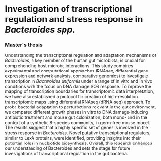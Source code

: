 
# Investigation of transcriptional regulation and stress response in _Bacteroides spp._
### Master's thesis

Understanding the transcriptional regulation and adaptation mechanisms of _Bacteroides_, a key member of the human gut microbiota, is crucial for comprehending host-microbe interactions. This study combines experimental and computational approaches (RNAseq, differential gene expression and network analysis, comparative genomics) to investigate transcription in _Bacteroides uniformis_ under a range of in vitro and in vivo conditions with the focus on DNA damage SOS response. To improve the mapping of transcription boundaries for transcriptomic data interpretation, we have also established a protocol for creation of high-resolution transcriptomic maps using differential RNAseq (dRNA-seq) approach. To probe bacterial adaptation to perturbations relevant in the gut environment, we compared different growth phases in vitro to DNA damage-inducing antibiotic treatment and mouse gut colonization, both mono- and in the context of a synthetic 8-species community, in germ-free mouse model. The results suggest that a highly specific set of genes is involved in the stress response in _Bacteroides_. Novel putative transcriptional regulators, similar to LexA proteins, were identified, providing insights into their potential roles in nucleotide biosynthesis. Overall, this research enhances our understanding of Bacteroides and sets the stage for future investigations of transcriptional regulation in the gut bacteria.
